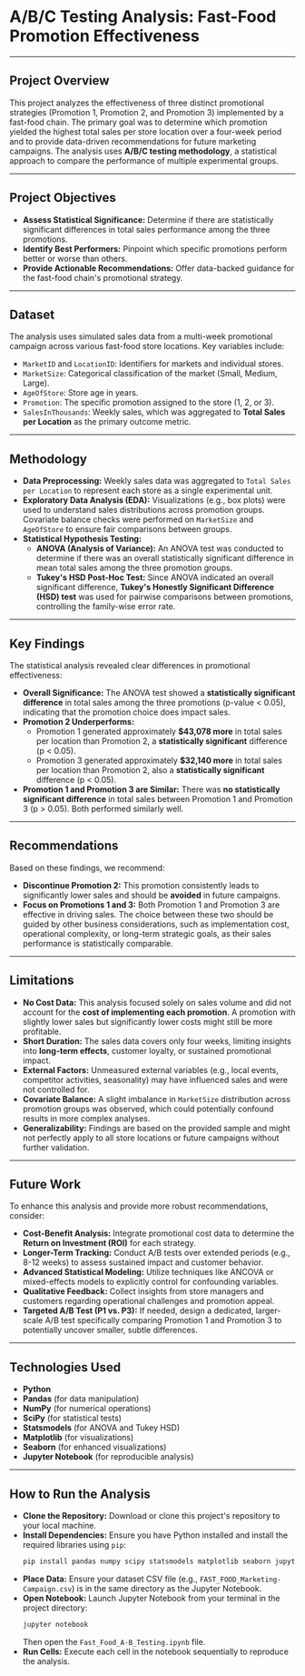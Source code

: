 # A/B/C Testing Analysis: Fast-Food Promotion Effectiveness

---

## Project Overview

This project analyzes the effectiveness of three distinct promotional strategies (Promotion 1, Promotion 2, and Promotion 3) implemented by a fast-food chain. The primary goal was to determine which promotion yielded the highest total sales per store location over a four-week period and to provide data-driven recommendations for future marketing campaigns. The analysis uses **A/B/C testing methodology**, a statistical approach to compare the performance of multiple experimental groups.

---

## Project Objectives

-   **Assess Statistical Significance:** Determine if there are statistically significant differences in total sales performance among the three promotions.
-   **Identify Best Performers:** Pinpoint which specific promotions perform better or worse than others.
-   **Provide Actionable Recommendations:** Offer data-backed guidance for the fast-food chain's promotional strategy.

---

## Dataset

The analysis uses simulated sales data from a multi-week promotional campaign across various fast-food store locations. Key variables include:

-   `MarketID` and `LocationID`: Identifiers for markets and individual stores.
-   `MarketSize`: Categorical classification of the market (Small, Medium, Large).
-   `AgeOfStore`: Store age in years.
-   `Promotion`: The specific promotion assigned to the store (1, 2, or 3).
-   `SalesInThousands`: Weekly sales, which was aggregated to **Total Sales per Location** as the primary outcome metric.

---

## Methodology

-   **Data Preprocessing:** Weekly sales data was aggregated to `Total Sales per Location` to represent each store as a single experimental unit.
-   **Exploratory Data Analysis (EDA):** Visualizations (e.g., box plots) were used to understand sales distributions across promotion groups. Covariate balance checks were performed on `MarketSize` and `AgeOfStore` to ensure fair comparisons between groups.
-   **Statistical Hypothesis Testing:**
    -   **ANOVA (Analysis of Variance):** An ANOVA test was conducted to determine if there was an overall statistically significant difference in mean total sales among the three promotion groups.
    -   **Tukey's HSD Post-Hoc Test:** Since ANOVA indicated an overall significant difference, **Tukey's Honestly Significant Difference (HSD) test** was used for pairwise comparisons between promotions, controlling the family-wise error rate.

---

## Key Findings

The statistical analysis revealed clear differences in promotional effectiveness:

-   **Overall Significance:** The ANOVA test showed a **statistically significant difference** in total sales among the three promotions (p-value < 0.05), indicating that the promotion choice does impact sales.
-   **Promotion 2 Underperforms:**
    -   Promotion 1 generated approximately **$43,078 more** in total sales per location than Promotion 2, a **statistically significant** difference (p < 0.05).
    -   Promotion 3 generated approximately **$32,140 more** in total sales per location than Promotion 2, also a **statistically significant** difference (p < 0.05).
-   **Promotion 1 and Promotion 3 are Similar:** There was **no statistically significant difference** in total sales between Promotion 1 and Promotion 3 (p > 0.05). Both performed similarly well.

---

## Recommendations

Based on these findings, we recommend:

-   **Discontinue Promotion 2:** This promotion consistently leads to significantly lower sales and should be **avoided** in future campaigns.
-   **Focus on Promotions 1 and 3:** Both Promotion 1 and Promotion 3 are effective in driving sales. The choice between these two should be guided by other business considerations, such as implementation cost, operational complexity, or long-term strategic goals, as their sales performance is statistically comparable.

---

## Limitations

-   **No Cost Data:** This analysis focused solely on sales volume and did not account for the **cost of implementing each promotion**. A promotion with slightly lower sales but significantly lower costs might still be more profitable.
-   **Short Duration:** The sales data covers only four weeks, limiting insights into **long-term effects**, customer loyalty, or sustained promotional impact.
-   **External Factors:** Unmeasured external variables (e.g., local events, competitor activities, seasonality) may have influenced sales and were not controlled for.
-   **Covariate Balance:** A slight imbalance in `MarketSize` distribution across promotion groups was observed, which could potentially confound results in more complex analyses.
-   **Generalizability:** Findings are based on the provided sample and might not perfectly apply to all store locations or future campaigns without further validation.

---

## Future Work

To enhance this analysis and provide more robust recommendations, consider:

-   **Cost-Benefit Analysis:** Integrate promotional cost data to determine the **Return on Investment (ROI)** for each strategy.
-   **Longer-Term Tracking:** Conduct A/B tests over extended periods (e.g., 8-12 weeks) to assess sustained impact and customer behavior.
-   **Advanced Statistical Modeling:** Utilize techniques like ANCOVA or mixed-effects models to explicitly control for confounding variables.
-   **Qualitative Feedback:** Collect insights from store managers and customers regarding operational challenges and promotion appeal.
-   **Targeted A/B Test (P1 vs. P3):** If needed, design a dedicated, larger-scale A/B test specifically comparing Promotion 1 and Promotion 3 to potentially uncover smaller, subtle differences.

---

## Technologies Used

-   **Python**
-   **Pandas** (for data manipulation)
-   **NumPy** (for numerical operations)
-   **SciPy** (for statistical tests)
-   **Statsmodels** (for ANOVA and Tukey HSD)
-   **Matplotlib** (for visualizations)
-   **Seaborn** (for enhanced visualizations)
-   **Jupyter Notebook** (for reproducible analysis)

---

## How to Run the Analysis

-   **Clone the Repository:** Download or clone this project's repository to your local machine.
-   **Install Dependencies:** Ensure you have Python installed and install the required libraries using `pip`:
    ```bash
    pip install pandas numpy scipy statsmodels matplotlib seaborn jupyter
    ```
-   **Place Data:** Ensure your dataset CSV file (e.g., `FAST_FOOD_Marketing-Campaign.csv`) is in the same directory as the Jupyter Notebook.
-   **Open Notebook:** Launch Jupyter Notebook from your terminal in the project directory:
    ```bash
    jupyter notebook
    ```
    Then open the `Fast_Food_A-B_Testing.ipynb` file.
-   **Run Cells:** Execute each cell in the notebook sequentially to reproduce the analysis.
